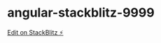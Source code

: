 # angular-stackblitz-9999

[Edit on StackBlitz ⚡️](https://stackblitz.com/edit/angular-stackblitz-9999)